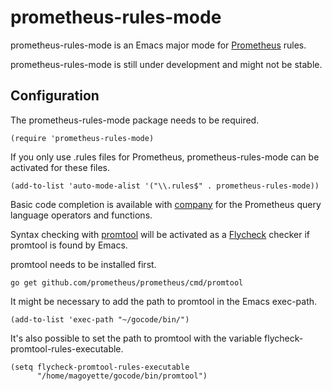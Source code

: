 # prometheus-rules-mode

prometheus-rules-mode is an Emacs major mode for [Prometheus](https://prometheus.io/) rules.

prometheus-rules-mode is still under development and might not be stable.

## Configuration

The prometheus-rules-mode package needs to be required.

```elisp
(require 'prometheus-rules-mode)
```

If you only use .rules files for Prometheus, prometheus-rules-mode can be activated for these files.

```elisp
(add-to-list 'auto-mode-alist '("\\.rules$" . prometheus-rules-mode))
```

Basic code completion is available with [company](http://company-mode.github.io/) for the Prometheus query language operators and functions.

Syntax checking with [promtool](https://github.com/prometheus/prometheus/tree/master/cmd/promtool) will be activated as a [Flycheck](http://www.flycheck.org) checker if promtool is found by Emacs.

promtool needs to be installed first.

```shell
go get github.com/prometheus/prometheus/cmd/promtool
```

It might be necessary to add the path to promtool in the Emacs exec-path.

```elisp
(add-to-list 'exec-path "~/gocode/bin/")
```

It's also possible to set the path to promtool with the variable flycheck-promtool-rules-executable.

```elisp
(setq flycheck-promtool-rules-executable
      "/home/magoyette/gocode/bin/promtool")
```
